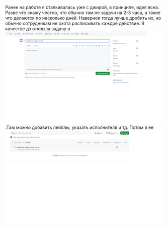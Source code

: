 Ранее на работе я сталкивалась уже с джирой, в принципе, идея ясна. Разве что скажу честно, что обычно там не задачи на 2-3 часа, а такие что делаются по несколько дней. Наверное тогда лучше дробить их, но обычно сотрудникам не охота расписывать каждое действие.
В качестве дз открыла задачу в ![гите](open.png).Там можно добавить лейблы, указать исполнителя  и тд.  Потом я ее  ![закрыла ](closed.png)
